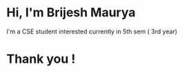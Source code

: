 # Hi, I'm Brijesh Maurya 
I'm a CSE student interested currently in 5th sem ( 3rd year) <br>
# Thank you !

